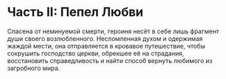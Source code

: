 # Часть II: Пепел Любви

Спасена от неминуемой смерти, героиня несёт в себе лишь фрагмент души своего возлюбленного. Несломленная духом и одержимая жаждой мести, она отправляется в кровавое путешествие, чтобы сокрушить господство церкви, обрекшее её на страдания, восстановить справедливость и найти способ вернуть любимого из загробного мира.